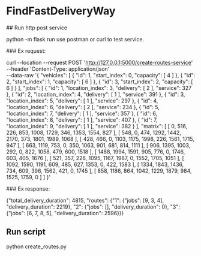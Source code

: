 ﻿# FindFastDeliveryWay
 
﻿## Run http post service
 
 python -m flask run
 use postman or curl to test service.
 
 ﻿### Ex request:
  
 curl --location --request POST 'http://127.0.0.1:5000/create-routes-service' \
--header 'Content-Type: application/json' \
--data-raw '{
    "vehicles": [
        {
            "id": 1,
            "start_index": 0,
            "capacity": [
                4
            ]
        },
        {
            "id": 2,
            "start_index": 1,
            "capacity": [
                6
            ]
        },
        {
            "id": 3,
            "start_index": 2,
            "capacity": [
                6
            ]
        }
    ],
    "jobs": [
        {
            "id": 1,
            "location_index": 3,
            "delivery": [
                2
            ],
            "service": 327
        },
        {
            "id": 2,
            "location_index": 4,
            "delivery": [
                1
            ],
            "service": 391
        },
        {
            "id": 3,
            "location_index": 5,
            "delivery": [
                1
            ],
            "service": 297
        },
        {
            "id": 4,
            "location_index": 6,
            "delivery": [
                2
            ],
            "service": 234
        },
        {
            "id": 5,
            "location_index": 7,
            "delivery": [
                1
            ],
            "service": 357
        },
        {
            "id": 6,
            "location_index": 8,
            "delivery": [
                1
            ],
            "service": 407
        },
        {
            "id": 7,
            "location_index": 9,
            "delivery": [
                1
            ],
            "service": 382
        }
    ],
    "matrix": [
        [
            0,
            516,
            226,
            853,
            1008,
            1729,
            346,
            1353,
            1554,
            827
        ],
        [
            548,
            0,
            474,
            1292,
            1442,
            2170,
            373,
            1801,
            1989,
            1068
        ],
        [
            428,
            466,
            0,
            1103,
            1175,
            1998,
            226,
            1561,
            1715,
            947
        ],
        [
            663,
            1119,
            753,
            0,
            350,
            1063,
            901,
            681,
            814,
            1111
        ],
        [
            906,
            1395,
            1003,
            292,
            0,
            822,
            1058,
            479,
            600,
            1518
        ],
        [
            1488,
            1994,
            1591,
            905,
            776,
            0,
            1746,
            603,
            405,
            1676
        ],
        [
            521,
            357,
            226,
            1095,
            1167,
            1987,
            0,
            1552,
            1705,
            1051
        ],
        [
            1092,
            1590,
            1191,
            609,
            485,
            627,
            1353,
            0,
            422,
            1583
        ],
        [
            1334,
            1843,
            1436,
            734,
            609,
            396,
            1562,
            421,
            0,
            1745
        ],
        [
            858,
            1186,
            864,
            1042,
            1229,
            1879,
            984,
            1525,
            1759,
            0
        ]
    ]
}'


 ﻿### Ex response:
  
  {"total_delivery_duration": 4815, "routes": {"1": {"jobs": [9, 3, 4], "delivery_duration": 2219}, "2": {"jobs": [],
"delivery_duration": 0}, "3": {"jobs": [6, 7, 8, 5], "delivery_duration": 2596}}}
  
 ## Run script
 python create_routes.py
